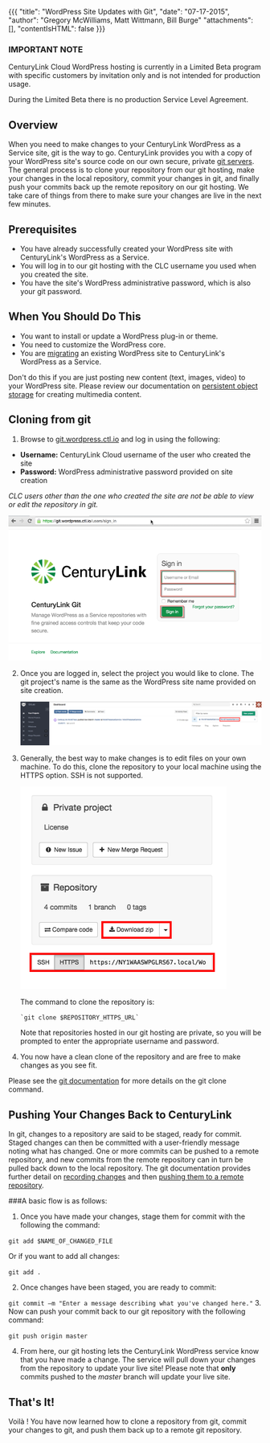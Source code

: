 {{{
  "title": "WordPress Site Updates with Git",
  "date": "07-17-2015",
  "author": "Gregory McWilliams, Matt Wittmann, Bill Burge"
  "attachments": [],
  "contentIsHTML": false
}}}

### IMPORTANT NOTE

CenturyLink Cloud WordPress hosting is currently in a Limited Beta program with specific customers by invitation only and is not intended for production usage.

During the Limited Beta there is no production Service Level Agreement.

## Overview

When you need to make changes to your CenturyLink WordPress as a Service site, git is the way to go. CenturyLink
provides you with a copy of your WordPress site's source code on our own secure, private
[git servers](https://git.wordpress.ctl.io/). The general process is to clone your repository from our git
hosting, make your changes in the local repository, commit your changes in git, and finally push your commits
back up the remote repository on our git hosting. We take care of things from there to make sure your changes
are live in the next few minutes.

## Prerequisites

- You have already successfully created your WordPress site with CenturyLink's WordPress as a Service.
- You will log in to our git hosting with the CLC username you used when you created the site.
- You have the site's WordPress administrative password, which is also your git password.

## When You Should Do This

- You want to install or update a WordPress plug-in or theme.
- You need to customize the WordPress core.
- You are [migrating](wordpress-site-migration-to-centurylink-cloud.md) an existing WordPress site to CenturyLink's
  WordPress as a Service.

Don't do this if you are just posting new content (text, images, video) to your WordPress site. Please review
our documentation on [persistent object storage](wordpress-persistent-storage-configuration.md) for creating
multimedia content.

## Cloning from git

1. Browse to [git.wordpress.ctl.io](https://git.wordpress.ctl.io/) and log in using the following:

  - **Username:** CenturyLink Cloud username of the user who created the site 
  - **Password:** WordPress administrative password provided on site creation 

 *CLC users other than the one who created the site are not be able to view or edit the repository in git.*

   ![](../images/wp_site_updates_with_git/wp-site-updates-with-git_01.png "wp-site-updates-with-git_01.png")

2. Once you are logged in, select the project you would like to clone. The git project's name is the same as the WordPress site name provided on site creation.

   ![](../images/wp_site_updates_with_git/wp-site-updates-with-git_02.png "wp-site-updates-with-git_02.png")
   
3. Generally, the best way to make changes is to edit files on your own machine. To do this, clone the repository to your local machine using the HTTPS option. SSH is not supported.

   ![](../images/wp_site_updates_with_git/wp-site-updates-with-git_03.png "wp-site-updates-with-git_03.png")
   
   The command to clone the repository is:

       `git clone $REPOSITORY_HTTPS_URL`

   Note that repositories hosted in our git hosting are private, so you will be prompted to enter the appropriate username and password.
   
4. You now have a clean clone of the repository and are free to make changes as you see fit.

  Please see the [git documentation](http://git-scm.com/docs/git-clone) for more details on the git clone command.

## Pushing Your Changes Back to CenturyLink

In git, changes to a repository are said to be staged, ready for commit. Staged changes can then be committed with
a user-friendly message noting what has changed. One or more commits can be pushed to a remote repository, and new
commits from the remote repository can in turn be pulled back down to the local repository. The git documentation
provides further detail on [recording changes](https://git-scm.com/book/en/v2/Git-Basics-Recording-Changes-to-the-Repository)
and then [pushing them to a remote repository](https://git-scm.com/book/en/v2/Git-Basics-Working-with-Remotes#Pushing-to-Your-Remotes).

###A basic flow is as follows:

1. Once you have made your changes, stage them for commit with the following the command:

  `git add $NAME_OF_CHANGED_FILE`

   Or if you want to add all changes:

  `git add .`
       
2. Once changes have been staged, you are ready to commit:

  `git commit –m "Enter a message describing what you've changed here."`
3. Now can push your commit back to our git repository with the following command:

  `git push origin master`
       
4. From here, our git hosting lets the CenturyLink WordPress service know that you have made a change. The service will pull down your changes from the repository to update your live site! Please note that **only** commits pushed to the *master* branch will update your live site.

## That's It!

Voilà ! You have now learned how to clone a repository from git, commit your changes to git, and push them back up to
a remote git repository.